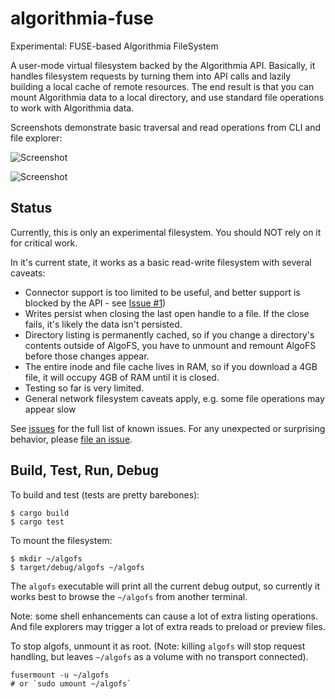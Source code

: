 # algorithmia-fuse
Experimental: FUSE-based Algorithmia FileSystem

A user-mode virtual filesystem backed by the Algorithmia API. Basically, it handles filesystem requests by turning them into API calls and lazily building a local cache of remote resources. The end result is that you can mount Algorithmia data to a local directory, and use standard file operations to work with Algorithmia data.

Screenshots demonstrate basic traversal and read operations from CLI and file explorer:

![Screenshot](https://dl.dropboxusercontent.com/u/39033486/Algorithmia/algofs-walk-and-grep.png)

![Screenshot](https://dl.dropboxusercontent.com/u/39033486/Algorithmia/algofs-reading-files.png)

## Status

Currently, this is only an experimental filesystem. You should NOT rely on it for critical work.

In it's current state, it works as a basic read-write filesystem with several caveats:

- Connector support is too limited to be useful, and better support is blocked by the API - see [Issue #1](../../issues/1))
- Writes persist when closing the last open handle to a file. If the close fails, it's likely the data isn't persisted.
- Directory listing is permanently cached, so if you change a directory's contents outside of AlgoFS, you have to unmount and remount AlgoFS before those changes appear.
- The entire inode and file cache lives in RAM, so if you download a 4GB file, it will occupy 4GB of RAM until it is closed.
- Testing so far is very limited.
- General network filesystem caveats apply, e.g. some file operations may appear slow

See [issues](../../issues) for the full list of known issues. For any unexpected or surprising behavior,
please [file an issue](https://github.com/anowell/algorithmia-fuse/issues/new).


## Build, Test, Run, Debug

To build and test (tests are pretty barebones):
```
$ cargo build
$ cargo test
```

To mount the filesystem:
```
$ mkdir ~/algofs
$ target/debug/algofs ~/algofs
```

The `algofs` executable will print all the current debug output,
so currently it works best to browse the `~/algofs` from another terminal.

Note: some shell enhancements can cause a lot of extra listing operations.
And file explorers may trigger a lot of extra reads to preload or preview files.

To stop algofs, unmount it as root. (Note: killing `algofs` will stop request handling, but leaves `~/algofs` as a volume with no transport connected).
```
fusermount -u ~/algofs
# or `sudo umount ~/algofs`
```

